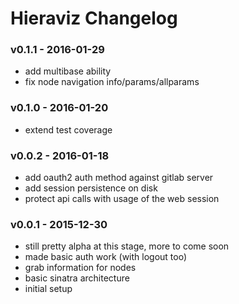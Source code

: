 Hieraviz Changelog
========================

### v0.1.1 - 2016-01-29
- add multibase ability
- fix node navigation info/params/allparams

### v0.1.0 - 2016-01-20
- extend test coverage

### v0.0.2 - 2016-01-18
- add oauth2 auth method against gitlab server
- add session persistence on disk
- protect api calls with usage of the web session

### v0.0.1 - 2015-12-30
- still pretty alpha at this stage, more to come soon
- made basic auth work (with logout too)
- grab information for nodes
- basic sinatra architecture
- initial setup
